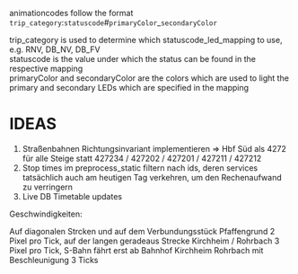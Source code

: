 animationcodes follow the format
`trip_category`:`statuscode`#`primaryColor`_`secondaryColor`

trip_category is used to determine which statuscode_led_mapping to use, e.g. RNV, DB_NV, DB_FV  
statuscode is the value under which the status can be found in the respective mapping   
primaryColor and secondaryColor are the colors which are used to light the primary and secondary LEDs which are specified in the mapping



# IDEAS
1. Straßenbahnen Richtungsinvariant implementieren => Hbf Süd als 4272 für alle Steige statt 427234 / 427202 / 427201 / 427211 / 427212
2. Stop times im preprocess_static filtern nach ids, deren services tatsächlich auch am heutigen Tag verkehren, um den Rechenaufwand zu verringern
3. Live DB Timetable updates




Geschwindigkeiten:

Auf diagonalen Strcken und auf dem Verbundungsstück Pfaffengrund 2 Pixel pro Tick, auf der langen geradeaus Strecke Kirchheim / Rohrbach 3 Pixel pro Tick, S-Bahn fährt erst ab Bahnhof Kirchheim Rohrbach mit Beschleunigung 3 Ticks